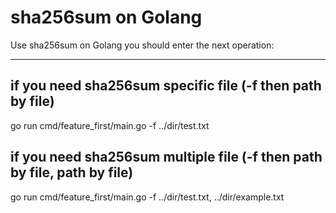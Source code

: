 # sha256sum on Golang

Use sha256sum on Golang you should  enter the next operation:
_____
## if you need sha256sum specific file (-f then path by file)
go run cmd/feature_first/main.go -f ../dir/test.txt

## if you need sha256sum multiple file (-f then path by file, path by file)
go run cmd/feature_first/main.go -f ../dir/test.txt, ../dir/example.txt